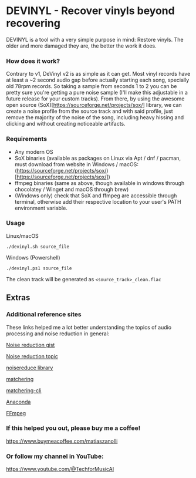 # DEVINYL - Recover vinyls beyond recovering

DEVINYL is a tool with a very simple purpose in mind: Restore vinyls. The older and more damaged they are, the better the work it does.

### How does it work?

  Contrary to v1, DeVinyl v2 is as simple as it can get. Most vinyl records have at least a ~2 second audio gap before actually starting each song, specially old 78rpm records. So taking a sample from seconds 1 to 2 you can be pretty sure you're getting a pure noise sample (I'll make this adjustable in a future release for your custom tracks). From there, by using the awesome open source (SoX)[https://sourceforge.net/projects/sox/] library, we can create a noise profile from the source track and with said profile, just remove the majority of the noise of the song, including heavy hissing and clicking and without creating noticeable artifacts.

### Requirements

* Any modern OS 
* SoX binaries (available as packages on Linux via Apt / dnf / pacman, must download from website in Windows / macOS: (https://sourceforge.net/projects/sox/)[https://sourceforge.net/projects/sox/])
* ffmpeg binaries (same as above, though available in windows through chocolatey / Winget and macOS through brew)
* (Windows only) check that SoX and ffmpeg are accessible through terminal, otherwise add their respective location to your user's PATH environment variable.

### Usage

Linux/macOS
```
./devinyl.sh source_file
```

Windows (Powershell)
```
./devinyl.ps1 source_file
```

The clean track will be generated as `<source_track>_clean.flac`
## Extras

### Additional reference sites

These links helped me a lot better understanding the topics of audio processing and noise reduction in general: 

[Noise reduction gist](https://github.com/dodiku/noise_reduction/blob/master/noise.py)

[Noise reduction topic](http://dsp.stackexchange.com/search?q=noise+reduction/)

[noisereduce library](https://github.com/timsainb/noisereduce)

[matchering](https://github.com/sergree/matchering)

[matchering-cli](https://github.com/sergree/matchering-cli)

[Anaconda](https://www.anaconda.com/products/individual#Downloads)

[FFmpeg](https://www.ffmpeg.org/download.html)


### If this helped you out, please buy me a coffee!

https://www.buymeacoffee.com/matiaszanolli

### Or follow my channel in YouTube:

https://www.youtube.com/@TechforMusicAI
